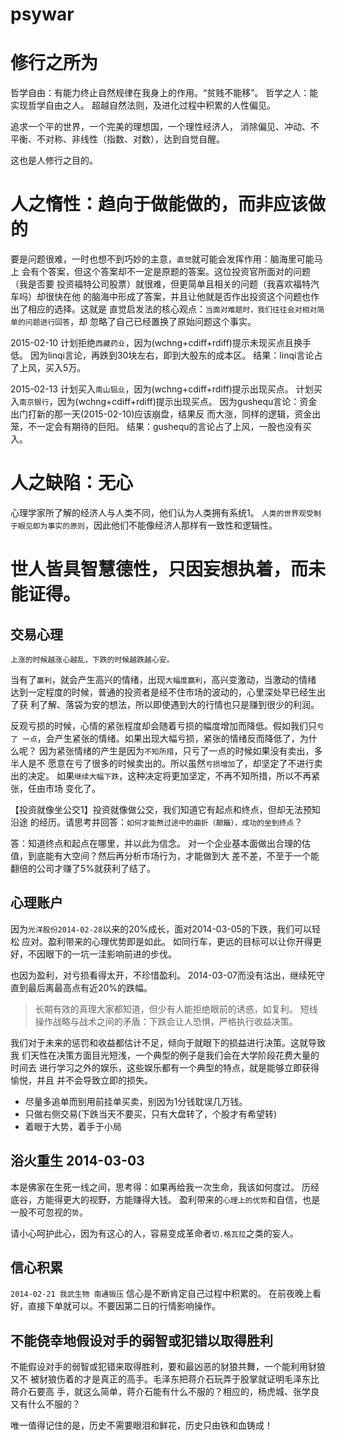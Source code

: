 # psywar

# 修行之所为

  哲学自由：有能力终止自然规律在我身上的作用。“贫贱不能移”。
  哲学之人：能实现哲学自由之人。
  超越自然法则，及进化过程中积累的人性偏见。

  追求一个平的世界，一个完美的理想国，一个理性经济人，
  消除偏见、冲动、不平衡、不对称、非线性（指数、对数），达到自觉自醒。

  这也是人修行之目的。

# 人之惰性：趋向于做能做的，而非应该做的

  要是问题很难，一时也想不到巧妙的主意，`直觉`就可能会发挥作用：脑海里可能马上
  会有个答案，但这个答案却不一定是原题的答案。这位投资官所面对的问题（我是否要
  投资福特公司股票）就很难，但更简单且相关的问题（我喜欢福特汽车吗）却很快在他
  的脑海中形成了答案，并且让他就是否作出投资这个问题也作出了相应的选择。这就是
  直觉启发法的核心观点：`当面对难题时，我们往往会对相对简单的问题进行回答`，却
  忽略了自己已经置换了原始问题这个事实。


  2015-02-10  计划拒绝`西藏药业`，因为(wchng+cdiff+rdiff)提示未现买点且换手低。
              因为linqi言论，再跌到30块左右，即到大股东的成本区。
              结果：linqi言论占了上风，买入5万。

  2015-02-13  计划买入`南山铝业`，因为(wchng+cdiff+rdiff)提示出现买点。
              计划买入`南京银行`，因为(wchng+cdiff+rdiff)提示出现买点。
              因为gushequ言论：资金出门打新的那一天(2015-02-10)应该崩盘，结果反
              而大涨，同样的逻辑，资金出笼，不一定会有期待的巨阳。
              结果：gushequ的言论占了上风，一股也没有买入。


# 人之缺陷：无心

  心理学家所了解的经济人与人类不同，他们认为人类拥有系统1。
  `人类的世界观受制于眼见即为事实的原则`，因此他们不能像经济人那样有一致性和逻辑性。


# 世人皆具智慧德性，只因妄想执着，而未能证得。


## 交易心理

  `上涨的时候越涨心越乱，下跌的时候越跌越心安。` 

  当有了`赢利`，就会产生高兴的情绪，出现`大幅度赢利`，高兴变激动，当激动的情绪
  达到一定程度的时候，普通的投资者是经不住市场的波动的，心里深处早已经生出了获
  利了解、落袋为安的想法，所以即使遇到大的行情也只是赚到很少的利润。

  反观亏损的时候，心情的紧张程度却会随着亏损的幅度增加而降低。假如我们只`亏了
  一点`，会产生紧张的情绪。如果出现大幅亏损，紧张的情绪反而降低了，为什么呢？
  因为紧张情绪的产生是因为`不知所措`，只亏了一点的时候如果没有卖出，多半人是不
  愿意在亏了很多的时候卖出的。所以虽然`亏损增加`了，却坚定了不进行卖出的决定。
  如果`继续大幅下跌`，这种决定将更加坚定，不再不知所措，所以不再紧张，任由市场
  变化了。  

  【投资就像坐公交1】投资就像做公交，我们知道它有起点和终点，但却无法预知沿途
  的经历。请思考并回答：`如何才能熬过途中的曲折（颠簸），成功的坐到终点`？

  答：知道终点和起点在哪里，并以此为信念。
  对一个企业基本面做出合理的估值，到底能有大空间？然后再分析市场行为，才能做到大
  差不差，不至于一个能翻倍的公司才赚了5%就获利了结了。

## 心理账户

  因为`光洋股份2014-02-28`以来的20%成长，面对2014-03-05的下跌，我们可以轻松
  应对。盈利带来的心理优势即是如此。
  如同行车，更远的目标可以让你开得更好，不因眼下的一坑一洼影响前进的步伐。

  也因为盈利，对亏损看得太开，不珍惜盈利。
  2014-03-07而没有沽出，继续死守直到最后离最高点有近20%的跌幅。

  > 长期有效的真理大家都知道，但少有人能拒绝眼前的诱惑，如复利。
  > 短线操作战略与战术之间的矛盾：下跌会让人恐惧，严格执行收益决策。

  我们对于未来的惩罚和收益都估计不足，倾向于就眼下的损益进行决策。这就导致我
  们天性在决策方面目光短浅，一个典型的例子是我们会在大学阶段花费大量的时间去
  进行学习之外的娱乐，这些娱乐都有一个典型的特点，就是能够立即获得愉悦，并且
  并不会导致立即的损失。

  * 尽量多追单而别用前挂单买卖，别因为1分钱耽误几万钱。
  * 只做右侧交易(下跌当天不要买，只有大盘转了，个股才有希望转)
  * 着眼于大势，着手于小局

## 浴火重生 2014-03-03

  本是佛家在生死一线之间，思考得：如果再给我一次生命，我该如何度过。
  历经底谷，方能得更大的视野，方能赚得大钱。
  盈利带来的`心理上的优势`和自信，也是一股不可忽视的`势`。

  请小心呵护此心，因为有这心的人，容易变成革命者`切.格瓦拉`之类的妄人。

## 信心积累 

  `2014-02-21 我武生物 南通锻压`
  信心是不断肯定自己过程中积累的。
  在前夜晚上看好，直接下单就可以。不要因第二日的行情影响操作。

## 不能侥幸地假设对手的弱智或犯错以取得胜利

  不能假设对手的弱智或犯错来取得胜利，要和最凶恶的豺狼共舞，一个能利用豺狼又不
  被豺狼伤着的才是真正的高手。毛泽东把蒋介石玩弄于股掌就证明毛泽东比蒋介石要高
  手，就这么简单，蒋介石能有什么不服的？相应的，杨虎城、张学良又有什么不服的？

  唯一值得记住的是，历史不需要眼泪和鲜花，历史只由铁和血铸成！

